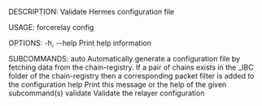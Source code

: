 DESCRIPTION:
Validate Hermes configuration file

USAGE:
    forcerelay config <SUBCOMMAND>

OPTIONS:
    -h, --help    Print help information

SUBCOMMANDS:
    auto        Automatically generate a configuration file by fetching data from the
                    chain-registry. If a pair of chains exists in the _IBC folder of the
                    chain-registry then a corresponding packet filter is added to the configuration
    help        Print this message or the help of the given subcommand(s)
    validate    Validate the relayer configuration
